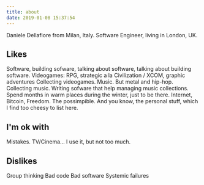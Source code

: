 ```yaml
---
title: about
date: 2019-01-08 15:37:54
---
```


Daniele Dellafiore from Milan, Italy.
Software Engineer, living in London, UK.

## Likes
Software, building sofware, talking about software, talking about building software. 
Videogames: RPG, strategic a la Civilization / XCOM, graphic adventures
Collecting videogames. 
Music. But metal and hip-hop. 
Collecting music. Writing sofware that help managing music collections. 
Spend months in warm places during the winter, just to be there. 
Internet, Bitcoin, Freedom.
The possimpible.
And you know, the personal stuff, which I find too cheesy to list here. 

## I'm ok with
Mistakes.
TV/Cinema... I use it, but not too much. 

## Dislikes
Group thinking
Bad code
Bad software
Systemic failures